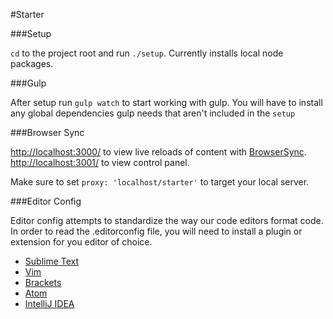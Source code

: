 #Starter

###Setup

`cd` to the project root and run `./setup`. Currently installs local node packages.

###Gulp

After setup run `gulp watch` to start working with gulp. You will have to install any global dependencies gulp needs that aren't included in the `setup`

###Browser Sync

[http://localhost:3000/](http://localhost:3000/) to view live reloads of content with [BrowserSync](http://www.browsersync.io/). [http://localhost:3001/](http://localhost:3001/) to view control panel.

Make sure to set `proxy: 'localhost/starter'` to target your local server.

###Editor Config

Editor config attempts to standardize the way our code editors format code. In order to read the .editorconfig file, you
will need to install a plugin or extension for you editor of choice.

*   [Sublime Text](https://github.com/sindresorhus/editorconfig-sublime#readme)
*   [Vim](https://github.com/editorconfig/editorconfig-vim#readme)
*   [Brackets](https://github.com/kidwm/brackets-editorconfig/#readme)
*   [Atom](https://github.com/sindresorhus/atom-editorconfig#readme)
*   [IntelliJ IDEA](https://github.com/JetBrains/intellij-community/tree/master/plugins/editorconfig)
